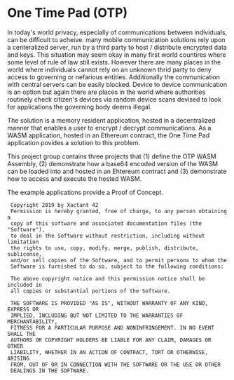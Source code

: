 # One Time Pad (OTP)
In today's world privacy, especially of communications between individuals, can be difficult to acheive. many mobile communication solutions rely upon a centeralized server, run by a third party to host / distribute encrypted data and keys. This situation may seem okay in many first world countires where some level of rule of law still exists. However there are many places in the world where individuals cannot rely on an unknown thrid party to deny access to governing or nefarious entities. Additionally the communication with central servers can be easily blocked. Device to device communication is an option but again there are places in the world where authorities routinely check citizen's devices via random device scans devised to look for applications the governing body deems illegal.

The solution is a memory resident application, hosted in a decentralized manner that enables a user to encrypt / decrypt communications. As a WASM application, hosted in an Ethereum contract, the One Time Pad application povides a solution to this problem.

This project group contains three projects that (1) define the OTP WASM Assembly, (2) demonstrate how a base64 encoded version of the WASM can be loaded into and hosted in an Ehtereum contract and (3) demonstrate how to access and execute the hosted WASM. 

The example applications provide a Proof of Concept.

```
 Copyright 2019 by Xactant 42
 Permission is hereby granted, free of charge, to any person obtaining a
 copy of this software and associated documentation files (the "Software"),
 to deal in the Software without restriction, including without limitation
 the rights to use, copy, modify, merge, publish, distribute, sublicense,
 and/or sell copies of the Software, and to permit persons to whom the
 Software is furnished to do so, subject to the following conditions:

 The above copyright notice and this permission notice shall be included in
 all copies or substantial portions of the Software.

 THE SOFTWARE IS PROVIDED "AS IS", WITHOUT WARRANTY OF ANY KIND, EXPRESS OR
 IMPLIED, INCLUDING BUT NOT LIMITED TO THE WARRANTIES OF MERCHANTABILITY,
 FITNESS FOR A PARTICULAR PURPOSE AND NONINFRINGEMENT. IN NO EVENT SHALL THE
 AUTHORS OR COPYRIGHT HOLDERS BE LIABLE FOR ANY CLAIM, DAMAGES OR OTHER
 LIABILITY, WHETHER IN AN ACTION OF CONTRACT, TORT OR OTHERWISE, ARISING
 FROM, OUT OF OR IN CONNECTION WITH THE SOFTWARE OR THE USE OR OTHER
 DEALINGS IN THE SOFTWARE.
```

